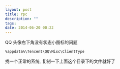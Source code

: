```yaml
---
layout: post
title: rpc
description: ""
tags:
date: 2014-06-20 00:22
---
```


QQ 头像右下角没有状态小图标的问题

```%appdata%\Tencent\QQ\Misc\ClientType```

找一个正常的系统, 复制一下上面这个目录下的文件就好了
